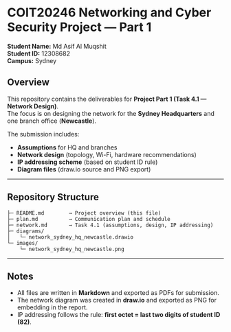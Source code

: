 # COIT20246 Networking and Cyber Security Project — Part 1

**Student Name:** Md Asif Al Muqshit  
**Student ID:** 12308682  
**Campus:** Sydney  


## Overview
This repository contains the deliverables for **Project Part 1 (Task 4.1 — Network Design)**.  
The focus is on designing the network for the **Sydney Headquarters** and one branch office (**Newcastle**).  

The submission includes:  
- **Assumptions** for HQ and branches  
- **Network design** (topology, Wi-Fi, hardware recommendations)  
- **IP addressing scheme** (based on student ID rule)  
- **Diagram files** (draw.io source and PNG export)  

---

## Repository Structure
```
├─ README.md        → Project overview (this file)  
├─ plan.md          → Communication plan and schedule  
├─ network.md       → Task 4.1 (assumptions, design, IP addressing)  
├─ diagrams/  
│   └─ network_sydney_hq_newcastle.drawio  
└─ images/  
    └─ network_sydney_hq_newcastle.png  
```

---

## Notes
- All files are written in **Markdown** and exported as PDFs for submission.  
- The network diagram was created in **draw.io** and exported as PNG for embedding in the report.  
- IP addressing follows the rule: **first octet = last two digits of student ID (82)**.  
